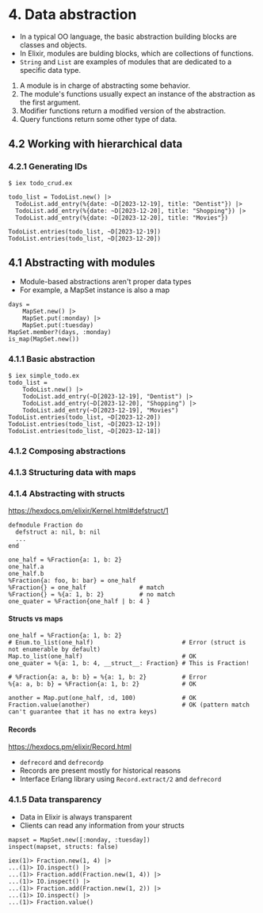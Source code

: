 # 4. Data abstraction
- In a typical OO language, the basic abstraction building blocks are classes and objects.
- In Elixir, modules are bulding blocks, which are collections of functions.
- `String` and `List` are examples of modules that are dedicated to a specific data type.

1. A module is in charge of abstracting some behavior.
2. The module's functions usually expect an instance of the abstraction as the first argument.
3. Modifier functions return a modified version of the abstraction.
4. Query functions return some other type of data.

## 4.2 Working with hierarchical data
### 4.2.1 Generating IDs
```
$ iex todo_crud.ex

todo_list = TodoList.new() |>
  TodoList.add_entry(%{date: ~D[2023-12-19], title: "Dentist"}) |>
  TodoList.add_entry(%{date: ~D[2023-12-20], title: "Shopping"}) |>
  TodoList.add_entry(%{date: ~D[2023-12-20], title: "Movies"})

TodoList.entries(todo_list, ~D[2023-12-19])
TodoList.entries(todo_list, ~D[2023-12-20])
```

## 4.1 Abstracting with modules
- Module-based abstractions aren't proper data types
- For example, a MapSet instance is also a map
```
days =
    MapSet.new() |>
    MapSet.put(:monday) |>
    MapSet.put(:tuesday)
MapSet.member?(days, :monday)
is_map(MapSet.new())
```
### 4.1.1 Basic abstraction
```
$ iex simple_todo.ex
todo_list =
    TodoList.new() |> 
    TodoList.add_entry(~D[2023-12-19], "Dentist") |>
    TodoList.add_entry(~D[2023-12-20], "Shopping") |>
    TodoList.add_entry(~D[2023-12-19], "Movies")
TodoList.entries(todo_list, ~D[2023-12-20])
TodoList.entries(todo_list, ~D[2023-12-19])
TodoList.entries(todo_list, ~D[2023-12-18])
```
### 4.1.2 Composing abstractions
### 4.1.3 Structuring data with maps
### 4.1.4 Abstracting with structs
https://hexdocs.pm/elixir/Kernel.html#defstruct/1
```
defmodule Fraction do
  defstruct a: nil, b: nil
  ...
end

one_half = %Fraction{a: 1, b: 2}
one_half.a
one_half.b
%Fraction{a: foo, b: bar} = one_half
%Fraction{} = one_half               # match
%Fraction{} = %{a: 1, b: 2}          # no match
one_quater = %Fraction{one_half | b: 4 }
```
#### Structs vs maps
```
one_half = %Fraction{a: 1, b: 2}
# Enum.to_list(one_half)                         # Error (struct is not enumerable by default)
Map.to_list(one_half)                            # OK
one_quater = %{a: 1, b: 4, __struct__: Fraction} # This is Fraction!

# %Fraction{a: a, b: b} = %{a: 1, b: 2}          # Error
%{a: a, b: b} = %Fraction{a: 1, b: 2}            # OK

another = Map.put(one_half, :d, 100)             # OK
Fraction.value(another)                          # OK (pattern match can't guarantee that it has no extra keys)
```
#### Records
https://hexdocs.pm/elixir/Record.html
- `defrecord` and `defrecordp`
- Records are present mostly for historical reasons
- Interface Erlang library using `Record.extract/2` and `defrecord`
### 4.1.5 Data transparency
- Data in Elixir is always transparent
- Clients can read any information from your structs
```
mapset = MapSet.new([:monday, :tuesday])
inspect(mapset, structs: false)

iex(1)> Fraction.new(1, 4) |> 
...(1)> IO.inspect() |>
...(1)> Fraction.add(Fraction.new(1, 4)) |>
...(1)> IO.inspect() |>
...(1)> Fraction.add(Fraction.new(1, 2)) |>
...(1)> IO.inspect() |>
...(1)> Fraction.value()
```
